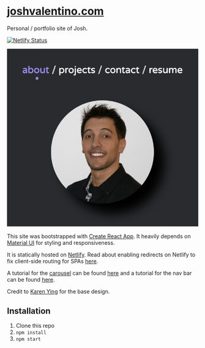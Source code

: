 # [joshvalentino.com](https://joshvalentino.com)

Personal / portfolio site of Josh.

[![Netlify Status](https://api.netlify.com/api/v1/badges/4a97bf5c-a702-4b54-b193-b4e7ccdcc4f6/deploy-status)](https://app.netlify.com/sites/joshvalentinocom/deploys)

<img src="./public/preview.png" width="500px">

This site was bootstrapped with [Create React App](https://github.com/facebook/create-react-app). It heavily depends on [Material UI](https://material-ui.com/) for styling and responsiveness.

It is statically hosted on [Netlify](http://netlify.com/). Read about enabling redirects on Netlify to fix client-side routing for SPAs [here](https://www.blog.karenying.com/posts/404-react-page-not-found).

A tutorial for the [carousel](https://karenying.com/projects) can be found [here](https://www.blog.karenying.com/posts/adding-transitions-to-a-react-carousel-with-material-ui) and a tutorial for the nav bar can be found [here](https://blog.karenying.com/posts/nav-bar-with-dots).

Credit to [Karen Ying](https://github.com/karenying) for the base design.

## Installation

1. Clone this repo
2. `npm install`
3. `npm start`
